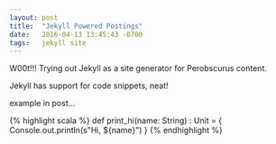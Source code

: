 ```yaml
---
layout: post
title:  "Jekyll Powered Postings"
date:   2016-04-13 13:45:43 -0700
tags:	jekyll site
---
```

W00t!!! Trying out Jekyll as a site generator for Perobscurus content.

Jekyll has support for code snippets, neat! 

example in post...

<!--more-->

{% highlight scala %}
def print_hi(name: String) : Unit = {
  Console.out.println(s"Hi, ${name}")
}
{% endhighlight %}


